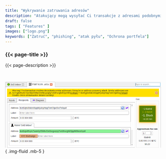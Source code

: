 ```yaml
---
title: "Wykrywanie zatruwania adresów"
description: "Atakujący mogą wysyłać Ci transakcje z adresami podobnymi do Twojego. Bitcoin Safe ostrzeże Cię, jeśli to się zdarzy"
draft: false
tags: [ "Features" ]
images: ["logo.png"]
keywords: ["Zatruć", "phishing", "atak pyłu", "Ochrona portfela"]
---
```


### {{< page-title >}} 
{{< page-description >}} 

<br>



![](logo.png)
{ .img-fluid .mb-5 }